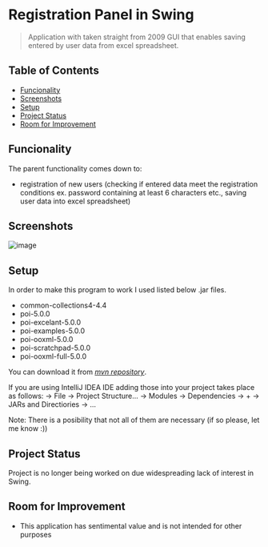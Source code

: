 # Registration Panel in Swing

>Application with taken straight from 2009 GUI that enables saving entered by user data from excel spreadsheet.

## Table of Contents
* [Funcionality](#funcionality)
* [Screenshots](#screenshots)
* [Setup](#setup)
* [Project Status](#project-status)
* [Room for Improvement](#room-for-improvement)

## Funcionality
The parent functionality comes down to:
- registration of new users (checking if entered data meet the registration conditions ex. password containing at least 6 characters etc., saving user data into excel spreadsheet)

## Screenshots

![image](https://user-images.githubusercontent.com/104503502/179581659-acd57522-a890-48a1-b46e-85e9e3c9a349.png)

## Setup
In order to make this program to work I used listed below .jar files. 
* common-collections4-4.4
* poi-5.0.0
* poi-excelant-5.0.0
* poi-examples-5.0.0
* poi-ooxml-5.0.0
* poi-scratchpad-5.0.0
* poi-ooxml-full-5.0.0

You can download it from [_mvn repository_](https://mvnrepository.com/).

If you are using IntelliJ IDEA IDE adding those into your project takes place as follows:
-> File -> Project Structure... -> Modules -> Dependencies -> + -> JARs and Directiories -> ...

Note: There is a posibility that not all of them are necessary (if so please, let me know :))
 
## Project Status
Project is no longer being worked on due widespreading lack of interest in Swing.

## Room for Improvement
* This application has sentimental value and is not intended for other purposes
